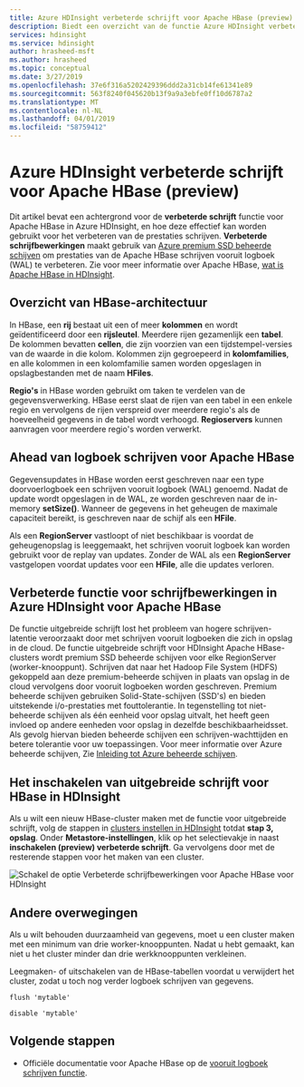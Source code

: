 ```yaml
---
title: Azure HDInsight verbeterde schrijft voor Apache HBase (preview)
description: Biedt een overzicht van de functie Azure HDInsight verbeterde schrijft, waardoor premium-beheerde schijven gebruikt om de prestaties van de Apache HBase schrijven vooruit logboek te verbeteren.
services: hdinsight
ms.service: hdinsight
author: hrasheed-msft
ms.author: hrasheed
ms.topic: conceptual
ms.date: 3/27/2019
ms.openlocfilehash: 37e6f316a5202429396ddd2a31cb14fe61341e89
ms.sourcegitcommit: 563f8240f045620b13f9a9a3ebfe0ff10d6787a2
ms.translationtype: MT
ms.contentlocale: nl-NL
ms.lasthandoff: 04/01/2019
ms.locfileid: "58759412"
---
```

# <a name="azure-hdinsight-enhanced-writes-for-apache-hbase-preview"></a>Azure HDInsight verbeterde schrijft voor Apache HBase (preview)

Dit artikel bevat een achtergrond voor de **verbeterde schrijft** functie voor Apache HBase in Azure HDInsight, en hoe deze effectief kan worden gebruikt voor het verbeteren van de prestaties schrijven. **Verbeterde schrijfbewerkingen** maakt gebruik van [Azure premium SSD beheerde schijven](../../virtual-machines/linux/disks-types.md#premium-ssd) om prestaties van de Apache HBase schrijven vooruit logboek (WAL) te verbeteren. Zie voor meer informatie over Apache HBase, [wat is Apache HBase in HDInsight](apache-hbase-overview.md).

## <a name="overview-of-hbase-architecture"></a>Overzicht van HBase-architectuur

In HBase, een **rij** bestaat uit een of meer **kolommen** en wordt geïdentificeerd door een **rijsleutel**. Meerdere rijen gezamenlijk een **tabel**. De kolommen bevatten **cellen**, die zijn voorzien van een tijdstempel-versies van de waarde in die kolom. Kolommen zijn gegroepeerd in **kolomfamilies**, en alle kolommen in een kolomfamilie samen worden opgeslagen in opslagbestanden met de naam **HFiles**.

**Regio's** in HBase worden gebruikt om taken te verdelen van de gegevensverwerking. HBase eerst slaat de rijen van een tabel in een enkele regio en vervolgens de rijen verspreid over meerdere regio's als de hoeveelheid gegevens in de tabel wordt verhoogd. **Regioservers** kunnen aanvragen voor meerdere regio's worden verwerkt.

## <a name="write-ahead-log-for-apache-hbase"></a>Ahead van logboek schrijven voor Apache HBase

Gegevensupdates in HBase worden eerst geschreven naar een type doorvoerlogboek een schrijven vooruit logboek (WAL) genoemd. Nadat de update wordt opgeslagen in de WAL, ze worden geschreven naar de in-memory **setSize()**. Wanneer de gegevens in het geheugen de maximale capaciteit bereikt, is geschreven naar de schijf als een **HFile**.

Als een **RegionServer** vastloopt of niet beschikbaar is voordat de geheugenopslag is leeggemaakt, het schrijven vooruit logboek kan worden gebruikt voor de replay van updates. Zonder de WAL als een **RegionServer** vastgelopen voordat updates voor een **HFile**, alle die updates verloren.

## <a name="enhanced-writes-feature-in-azure-hdinsight-for-apache-hbase"></a>Verbeterde functie voor schrijfbewerkingen in Azure HDInsight voor Apache HBase

De functie uitgebreide schrijft lost het probleem van hogere schrijven-latentie veroorzaakt door met schrijven vooruit logboeken die zich in opslag in de cloud.  De functie uitgebreide schrijft voor HDInsight Apache HBase-clusters wordt premium SSD beheerde schijven voor elke RegionServer (worker-knooppunt). Schrijven dat naar het Hadoop File System (HDFS) gekoppeld aan deze premium-beheerde schijven in plaats van opslag in de cloud vervolgens door vooruit logboeken worden geschreven.  Premium beheerde schijven gebruiken Solid-State-schijven (SSD's) en bieden uitstekende i/o-prestaties met fouttolerantie.  In tegenstelling tot niet-beheerde schijven als één eenheid voor opslag uitvalt, het heeft geen invloed op andere eenheden voor opslag in dezelfde beschikbaarheidsset.  Als gevolg hiervan bieden beheerde schijven een schrijven-wachttijden en betere tolerantie voor uw toepassingen. Voor meer informatie over Azure beheerde schijven, Zie [Inleiding tot Azure beheerde schijven](../../virtual-machines/windows/managed-disks-overview.md). 

## <a name="how-to-enable-enhanced-writes-for-hbase-in-hdinsight"></a>Het inschakelen van uitgebreide schrijft voor HBase in HDInsight

Als u wilt een nieuw HBase-cluster maken met de functie voor uitgebreide schrijft, volg de stappen in [clusters instellen in HDInsight](../hdinsight-hadoop-provision-linux-clusters.md) totdat **stap 3, opslag**. Onder **Metastore-instellingen**, klik op het selectievakje in naast **inschakelen (preview) verbeterde schrijft**. Ga vervolgens door met de resterende stappen voor het maken van een cluster.

![Schakel de optie Verbeterde schrijfbewerkingen voor Apache HBase voor HDInsight](./media/apache-hbase-enhanced-writes/enhanced-writes-cluster-creation.jpg)

## <a name="other-considerations"></a>Andere overwegingen

Als u wilt behouden duurzaamheid van gegevens, moet u een cluster maken met een minimum van drie worker-knooppunten. Nadat u hebt gemaakt, kan niet u het cluster minder dan drie werkknooppunten verkleinen. 

Leegmaken- of uitschakelen van de HBase-tabellen voordat u verwijdert het cluster, zodat u toch nog verder logboek schrijven van gegevens.

```
flush 'mytable'
```

```
disable 'mytable'
```

## <a name="next-steps"></a>Volgende stappen

* Officiële documentatie voor Apache HBase op de [vooruit logboek schrijven functie](https://hbase.apache.org/book.html#wal).